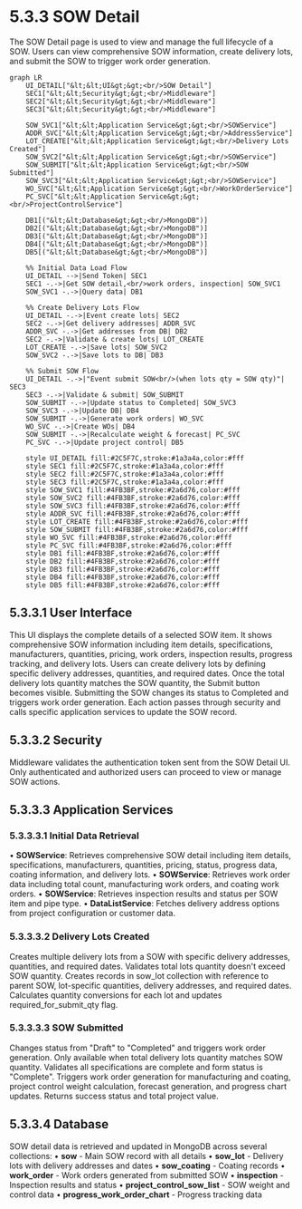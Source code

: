 # 5.3.3 SOW Detail

The SOW Detail page is used to view and manage the full lifecycle of a SOW. Users can view comprehensive SOW information, create delivery lots, and submit the SOW to trigger work order generation.

```mermaid
graph LR
    UI_DETAIL["&lt;&lt;UI&gt;&gt;<br/>SOW Detail"]
    SEC1["&lt;&lt;Security&gt;&gt;<br/>Middleware"]
    SEC2["&lt;&lt;Security&gt;&gt;<br/>Middleware"]
    SEC3["&lt;&lt;Security&gt;&gt;<br/>Middleware"]
    
    SOW_SVC1["&lt;&lt;Application Service&gt;&gt;<br/>SOWService"]
    ADDR_SVC["&lt;&lt;Application Service&gt;&gt;<br/>AddressService"]
    LOT_CREATE["&lt;&lt;Application Service&gt;&gt;<br/>Delivery Lots Created"]
    SOW_SVC2["&lt;&lt;Application Service&gt;&gt;<br/>SOWService"]
    SOW_SUBMIT["&lt;&lt;Application Service&gt;&gt;<br/>SOW Submitted"]
    SOW_SVC3["&lt;&lt;Application Service&gt;&gt;<br/>SOWService"]
    WO_SVC["&lt;&lt;Application Service&gt;&gt;<br/>WorkOrderService"]
    PC_SVC["&lt;&lt;Application Service&gt;&gt;<br/>ProjectControlService"]
    
    DB1[("&lt;&lt;Database&gt;&gt;<br/>MongoDB")]
    DB2[("&lt;&lt;Database&gt;&gt;<br/>MongoDB")]
    DB3[("&lt;&lt;Database&gt;&gt;<br/>MongoDB")]
    DB4[("&lt;&lt;Database&gt;&gt;<br/>MongoDB")]
    DB5[("&lt;&lt;Database&gt;&gt;<br/>MongoDB")]

    %% Initial Data Load Flow
    UI_DETAIL -->|Send Token| SEC1
    SEC1 -.->|Get SOW detail,<br/>work orders, inspection| SOW_SVC1
    SOW_SVC1 -.->|Query data| DB1

    %% Create Delivery Lots Flow
    UI_DETAIL -.->|Event create lots| SEC2
    SEC2 -.->|Get delivery addresses| ADDR_SVC
    ADDR_SVC -.->|Get addresses from DB| DB2
    SEC2 -.->|Validate & create lots| LOT_CREATE
    LOT_CREATE -.->|Save lots| SOW_SVC2
    SOW_SVC2 -.->|Save lots to DB| DB3

    %% Submit SOW Flow
    UI_DETAIL -.->|"Event submit SOW<br/>(when lots qty = SOW qty)"| SEC3
    SEC3 -.->|Validate & submit| SOW_SUBMIT
    SOW_SUBMIT -.->|Update status to Completed| SOW_SVC3
    SOW_SVC3 -.->|Update DB| DB4
    SOW_SUBMIT -.->|Generate work orders| WO_SVC
    WO_SVC -.->|Create WOs| DB4
    SOW_SUBMIT -.->|Recalculate weight & forecast| PC_SVC
    PC_SVC -.->|Update project control| DB5

    style UI_DETAIL fill:#2C5F7C,stroke:#1a3a4a,color:#fff
    style SEC1 fill:#2C5F7C,stroke:#1a3a4a,color:#fff
    style SEC2 fill:#2C5F7C,stroke:#1a3a4a,color:#fff
    style SEC3 fill:#2C5F7C,stroke:#1a3a4a,color:#fff
    style SOW_SVC1 fill:#4FB3BF,stroke:#2a6d76,color:#fff
    style SOW_SVC2 fill:#4FB3BF,stroke:#2a6d76,color:#fff
    style SOW_SVC3 fill:#4FB3BF,stroke:#2a6d76,color:#fff
    style ADDR_SVC fill:#4FB3BF,stroke:#2a6d76,color:#fff
    style LOT_CREATE fill:#4FB3BF,stroke:#2a6d76,color:#fff
    style SOW_SUBMIT fill:#4FB3BF,stroke:#2a6d76,color:#fff
    style WO_SVC fill:#4FB3BF,stroke:#2a6d76,color:#fff
    style PC_SVC fill:#4FB3BF,stroke:#2a6d76,color:#fff
    style DB1 fill:#4FB3BF,stroke:#2a6d76,color:#fff
    style DB2 fill:#4FB3BF,stroke:#2a6d76,color:#fff
    style DB3 fill:#4FB3BF,stroke:#2a6d76,color:#fff
    style DB4 fill:#4FB3BF,stroke:#2a6d76,color:#fff
    style DB5 fill:#4FB3BF,stroke:#2a6d76,color:#fff
```

## 5.3.3.1 User Interface

This UI displays the complete details of a selected SOW item. It shows comprehensive SOW information including item details, specifications, manufacturers, quantities, pricing, work orders, inspection results, progress tracking, and delivery lots. Users can create delivery lots by defining specific delivery addresses, quantities, and required dates. Once the total delivery lots quantity matches the SOW quantity, the Submit button becomes visible. Submitting the SOW changes its status to Completed and triggers work order generation. Each action passes through security and calls specific application services to update the SOW record.

## 5.3.3.2 Security
Middleware validates the authentication token sent from the SOW Detail UI. Only authenticated and authorized users can proceed to view or manage SOW actions.

## 5.3.3.3 Application Services

### 5.3.3.3.1 Initial Data Retrieval
• **SOWService**: Retrieves comprehensive SOW detail including item details, specifications, manufacturers, quantities, pricing, status, progress data, coating information, and delivery lots.
• **SOWService**: Retrieves work order data including total count, manufacturing work orders, and coating work orders.
• **SOWService**: Retrieves inspection results and status per SOW item and pipe type.
• **DataListService**: Fetches delivery address options from project configuration or customer data.

### 5.3.3.3.2 Delivery Lots Created
Creates multiple delivery lots from a SOW with specific delivery addresses, quantities, and required dates. Validates total lots quantity doesn't exceed SOW quantity. Creates records in sow_lot collection with reference to parent SOW, lot-specific quantities, delivery addresses, and required dates. Calculates quantity conversions for each lot and updates required_for_submit_qty flag.

### 5.3.3.3.3 SOW Submitted
Changes status from "Draft" to "Completed" and triggers work order generation. Only available when total delivery lots quantity matches SOW quantity. Validates all specifications are complete and form status is "Complete". Triggers work order generation for manufacturing and coating, project control weight calculation, forecast generation, and progress chart updates. Returns success status and total project value.

## 5.3.3.4 Database

SOW detail data is retrieved and updated in MongoDB across several collections:
• **sow** - Main SOW record with all details
• **sow_lot** - Delivery lots with delivery addresses and dates
• **sow_coating** - Coating records
• **work_order** - Work orders generated from submitted SOW
• **inspection** - Inspection results and status
• **project_control_sow_list** - SOW weight and control data
• **progress_work_order_chart** - Progress tracking data
